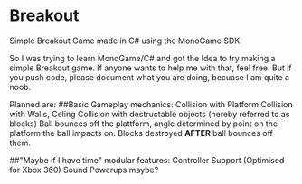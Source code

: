 # Breakout
Simple Breakout Game made in C# using the MonoGame SDK

So I was trying to learn MonoGame/C# and got the Idea to try making a simple Breakout game.
If anyone wants to help me with that, feel free. But if you push code, please document what you are doing, becuase I am quite a noob. 

Planned are:
##Basic Gameplay mechanics:
Collision with Platform
Collision with Walls, Celing
Collision with destructable objects (hereby referred to as blocks)
Ball bounces off the plattform, angle determined by point on the platform the ball impacts on.
Blocks destroyed __AFTER__ ball bounces off them.

##"Maybe if I have time" modular features:
Controller Support (Optimised for Xbox 360)
Sound
Powerups maybe?